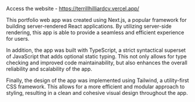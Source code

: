 Access the website - https://terrillhilliardcv.vercel.app/

This portfolio web app was created using Next.js, a popular framework for building server-rendered React applications. By utilizing server-side rendering, this app is able to provide a seamless and efficient experience for users.

In addition, the app was built with TypeScript, a strict syntactical superset of JavaScript that adds optional static typing. This not only allows for type checking and improved code maintainability, but also enhances the overall reliability and scalability of the app.

Finally, the design of the app was implemented using Tailwind, a utility-first CSS framework. This allows for a more efficient and modular approach to styling, resulting in a clean and cohesive visual design throughout the app.
